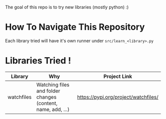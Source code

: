 The goal of this repo is to try new libraries (mostly python) :)

# How To Navigate This Repository
Each library tried will have it's own runner under `src/learn_<library>.py`

# Libraries Tried !

| Library | Why | Project Link|
|--|----------|--|
|watchfiles|Watching files and folder changes (content, name, add, ...)|https://pypi.org/project/watchfiles/|

